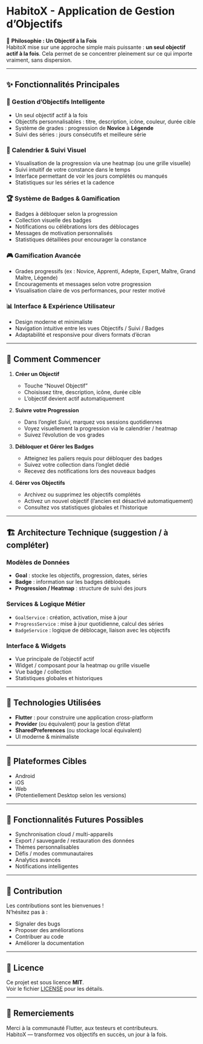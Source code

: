 # HabitoX - Application de Gestion d’Objectifs

🎯 **Philosophie : Un Objectif à la Fois**  
HabitoX mise sur une approche simple mais puissante : **un seul objectif actif à la fois**. Cela permet de se concentrer pleinement sur ce qui importe vraiment, sans dispersion.

---

## ✨ Fonctionnalités Principales

### 🎯 Gestion d’Objectifs Intelligente
- Un seul objectif actif à la fois  
- Objectifs personnalisables : titre, description, icône, couleur, durée cible  
- Système de grades : progression de **Novice** à **Légende**  
- Suivi des séries : jours consécutifs et meilleure série

### 📅 Calendrier & Suivi Visuel
- Visualisation de la progression via une heatmap (ou une grille visuelle)  
- Suivi intuitif de votre constance dans le temps  
- Interface permettant de voir les jours complétés ou manqués  
- Statistiques sur les séries et la cadence

### 🏆 Système de Badges & Gamification
- Badges à débloquer selon la progression  
- Collection visuelle des badges  
- Notifications ou célébrations lors des déblocages  
- Messages de motivation personnalisés  
- Statistiques détaillées pour encourager la constance

### 🎮 Gamification Avancée
- Grades progressifs (ex : Novice, Apprenti, Adepte, Expert, Maître, Grand Maître, Légende)  
- Encouragements et messages selon votre progression  
- Visualisation claire de vos performances, pour rester motivé  

### 📊 Interface & Expérience Utilisateur
- Design moderne et minimaliste  
- Navigation intuitive entre les vues Objectifs / Suivi / Badges  
- Adaptabilité et responsive pour divers formats d’écran  

---

## 🚀 Comment Commencer

1. **Créer un Objectif**  
   - Touche “Nouvel Objectif”  
   - Choisissez titre, description, icône, durée cible  
   - L’objectif devient actif automatiquement  

2. **Suivre votre Progression**  
   - Dans l’onglet *Suivi*, marquez vos sessions quotidiennes  
   - Voyez visuellement la progression via le calendrier / heatmap  
   - Suivez l’évolution de vos grades  

3. **Débloquer et Gérer les Badges**  
   - Atteignez les paliers requis pour débloquer des badges  
   - Suivez votre collection dans l’onglet dédié  
   - Recevez des notifications lors des nouveaux badges  

4. **Gérer vos Objectifs**  
   - Archivez ou supprimez les objectifs complétés  
   - Activez un nouvel objectif (l’ancien est désactivé automatiquement)  
   - Consultez vos statistiques globales et l’historique  

---

## 🏗️ Architecture Technique (suggestion / à compléter)

### Modèles de Données
- **Goal** : stocke les objectifs, progression, dates, séries  
- **Badge** : information sur les badges débloqués  
- **Progression / Heatmap** : structure de suivi des jours

### Services & Logique Métier
- `GoalService` : création, activation, mise à jour  
- `ProgressService` : mise à jour quotidienne, calcul des séries  
- `BadgeService` : logique de déblocage, liaison avec les objectifs  

### Interface & Widgets
- Vue principale de l’objectif actif  
- Widget / composant pour la heatmap ou grille visuelle  
- Vue badge / collection  
- Statistiques globales et historiques  

---

## 🔧 Technologies Utilisées
- **Flutter** : pour construire une application cross-platform  
- **Provider** (ou équivalent) pour la gestion d’état  
- **SharedPreferences** (ou stockage local équivalent)  
- UI moderne & minimaliste  

---

## 📱 Plateformes Cibles
- Android  
- iOS  
- Web  
- (Potentiellement Desktop selon les versions)  

---

## 🔮 Fonctionnalités Futures Possibles
- Synchronisation cloud / multi-appareils  
- Export / sauvegarde / restauration des données  
- Thèmes personnalisables  
- Défis / modes communautaires  
- Analytics avancés  
- Notifications intelligentes  

---

## 🤝 Contribution
Les contributions sont les bienvenues !  
N’hésitez pas à :  
- Signaler des bugs  
- Proposer des améliorations  
- Contribuer au code  
- Améliorer la documentation  

---

## 📄 Licence
Ce projet est sous licence **MIT**.  
Voir le fichier [LICENSE](./LICENSE) pour les détails.

---

## 🙏 Remerciements
Merci à la communauté Flutter, aux testeurs et contributeurs.  
HabitoX — transformez vos objectifs en succès, un jour à la fois.

